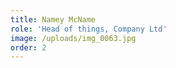 ```yaml
---
title: Namey McName
role: 'Head of things, Company Ltd'
image: /uploads/img_0063.jpg
order: 2
---
```


